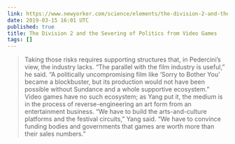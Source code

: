 ```yaml
---
link: https://www.newyorker.com/science/elements/the-division-2-and-the-severing-of-politics-from-video-games
date: 2019-03-15 16:01 UTC
published: true
title: The Division 2 and the Severing of Politics from Video Games
tags: []
---
```


> Taking those risks requires supporting structures that, in Pedercini’s view, the industry lacks. “The parallel with the film industry is useful,” he said. “A politically uncompromising film like ‘Sorry to Bother You’ became a blockbuster, but its production would not have been possible without Sundance and a whole supportive ecosystem.” Video games have no such ecosystem; as Yang put it, the medium is in the process of reverse-engineering an art form from an entertainment business. “We have to build the arts-and-culture platforms and the festival circuits,” Yang said. “We have to convince funding bodies and governments that games are worth more than their sales numbers.”
